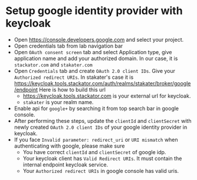 # Setup google identity provider with keycloak

- Open https://console.developers.google.com and select your project.
- Open credentials tab from lab navigation bar
- Open `OAuth consent screen` tab and select Application type, give application name and add your authorized domain. In our case, it is `stackator.com` and `stakater.com`
- Open `Credentials` tab and create `OAuth 2.0 client IDs`. Give your `Authorized redirect URIs`. In stakater's case it is https://keycloak.tools.stackator.com/auth/realms/stakater/broker/google/endpoint
Here is how to build this url
    - https://keycloak.tools.stackator.com is your external url for keycloak.
    - `stakater` is your realm name.
- Enable api for `google+` by searching it from top search bar in google console.
- After performing these steps, update the `clientId` and `clientSecret` with newly created `OAuth 2.0 client IDs` of your google identity provider in keycloak.
- If you face `Invalid parameter: redirect_uri` or `URI mismatch` when authenticating with google, please make sure
    - You have correct `clientId` and `clientSecret` of google idp.
    - Your keycloak client has `Valid Redirect URIs`. It must contain the internal endpoint keycloak service.
    - Your `Authorized redirect URIs` in google console has valid uris.